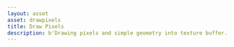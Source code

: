 ```yaml
---
layout: asset
asset: drawpixels
title: Draw Pixels
description: b'Drawing pixels and simple geometry into texture buffer.'
---
```

